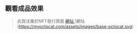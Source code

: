 ## 觀看成品效果
> 此頁注重於NFT發行頁面
<a href="https://weipo0116.github.io/Peculiar.github.io/index.html"> 網址 </a>
!網址 (https://myoctocat.com/assets/images/base-octocat.svg)
